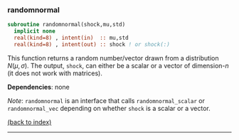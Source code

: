 
### randomnormal

```fortran
subroutine randomnormal(shock,mu,std)
  implicit none
  real(kind=8) , intent(in)  :: mu,std
  real(kind=8) , intent(out) :: shock ! or shock(:)
```

This function returns a random number/vector drawn from a distribution $N(\mu,\sigma)$. The output, ```shock```, can either be a scalar or a vector of dimension-$n$ (it does not work with matrices).

**Dependencies**: none

_Note_: ```randomnormal``` is an interface that calls ```randomnormal_scalar``` or ```randomnormal_vec``` depending on whether ```shock``` is a scalar or a vector.

[(back to index)](../index.md)

---
